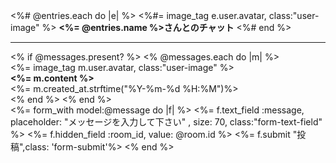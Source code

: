 <div class='container'>
  <div class='row'>
    <div class='col-md-3'>
<%# @entries.each do |e| %>
  <!--<div class="user-name">-->
    <%#= image_tag e.user.avatar, class:"user-image" %>
      <!--<a class="rooms-user-link" href="/users/<%#= e.user.id %>">--><!--</a>-->
      <strong><%= @entries.name %>さんとのチャット</strong>
<%# end %>
<hr>
<div class="chats">
  <div class="chat">
    <% if @messages.present? %>
      <% @messages.each do |m| %>
        <div class="chat-box">
          <div class="chat-face">
            <%= image_tag m.user.avatar, class:"user-image" %>
          </div>
          <div class="chat-hukidashi"> <strong><%= m.content %></strong> <br>
            <%= m.created_at.strftime("%Y-%m-%d %H:%M")%>
          </div>
        </div>
      <% end %>
    <% end %>
  </div>
  <div class="posts">
    <%= form_with model:@message do |f| %>
      <%= f.text_field :message, placeholder: "メッセージを入力して下さい" , size: 70, class:"form-text-field" %>
        <%= f.hidden_field :room_id, value: @room.id %>
          <%= f.submit "投稿",class: 'form-submit'%>
    <% end %>
  </div>
</div>
</div></div></div>